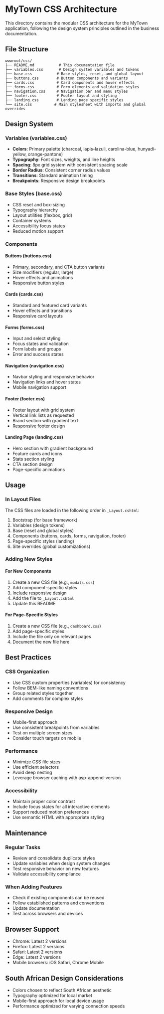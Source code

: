 # MyTown CSS Architecture

This directory contains the modular CSS architecture for the MyTown application, following the design system principles outlined in the business documentation.

## File Structure

```
wwwroot/css/
├── README.md           # This documentation file
├── variables.css       # Design system variables and tokens
├── base.css           # Base styles, reset, and global layout
├── buttons.css        # Button components and variants
├── cards.css          # Card components and hover effects
├── forms.css          # Form elements and validation styles
├── navigation.css     # Navigation bar and menu styles
├── footer.css         # Footer layout and styling
├── landing.css        # Landing page specific styles
└── site.css          # Main stylesheet with imports and global overrides
```

## Design System

### Variables (variables.css)
- **Colors**: Primary palette (charcoal, lapis-lazuli, carolina-blue, hunyadi-yellow, orange-pantone)
- **Typography**: Font sizes, weights, and line heights
- **Spacing**: 8px grid system with consistent spacing scale
- **Border Radius**: Consistent corner radius values
- **Transitions**: Standard animation timing
- **Breakpoints**: Responsive design breakpoints

### Base Styles (base.css)
- CSS reset and box-sizing
- Typography hierarchy
- Layout utilities (flexbox, grid)
- Container systems
- Accessibility focus states
- Reduced motion support

### Components

#### Buttons (buttons.css)
- Primary, secondary, and CTA button variants
- Size modifiers (regular, large)
- Hover effects and animations
- Responsive button styles

#### Cards (cards.css)
- Standard and featured card variants
- Hover effects and transitions
- Responsive card layouts

#### Forms (forms.css)
- Input and select styling
- Focus states and validation
- Form labels and groups
- Error and success states

#### Navigation (navigation.css)
- Navbar styling and responsive behavior
- Navigation links and hover states
- Mobile navigation support

#### Footer (footer.css)
- Footer layout with grid system
- Vertical link lists as requested
- Brand section with gradient text
- Responsive footer design

#### Landing Page (landing.css)
- Hero section with gradient background
- Feature cards and icons
- Stats section styling
- CTA section design
- Page-specific animations

## Usage

### In Layout Files
The CSS files are loaded in the following order in `_Layout.cshtml`:

1. Bootstrap (for base framework)
2. Variables (design tokens)
3. Base (reset and global styles)
4. Components (buttons, cards, forms, navigation, footer)
5. Page-specific styles (landing)
6. Site overrides (global customizations)

### Adding New Styles

#### For New Components
1. Create a new CSS file (e.g., `modals.css`)
2. Add component-specific styles
3. Include responsive design
4. Add the file to `_Layout.cshtml`
5. Update this README

#### For Page-Specific Styles
1. Create a new CSS file (e.g., `dashboard.css`)
2. Add page-specific styles
3. Include the file only on relevant pages
4. Document the new file here

## Best Practices

### CSS Organization
- Use CSS custom properties (variables) for consistency
- Follow BEM-like naming conventions
- Group related styles together
- Add comments for complex styles

### Responsive Design
- Mobile-first approach
- Use consistent breakpoints from variables
- Test on multiple screen sizes
- Consider touch targets on mobile

### Performance
- Minimize CSS file sizes
- Use efficient selectors
- Avoid deep nesting
- Leverage browser caching with asp-append-version

### Accessibility
- Maintain proper color contrast
- Include focus states for all interactive elements
- Support reduced motion preferences
- Use semantic HTML with appropriate styling

## Maintenance

### Regular Tasks
- Review and consolidate duplicate styles
- Update variables when design system changes
- Test responsive behavior on new features
- Validate accessibility compliance

### When Adding Features
- Check if existing components can be reused
- Follow established patterns and conventions
- Update documentation
- Test across browsers and devices

## Browser Support
- Chrome: Latest 2 versions
- Firefox: Latest 2 versions
- Safari: Latest 2 versions
- Edge: Latest 2 versions
- Mobile browsers: iOS Safari, Chrome Mobile

## South African Design Considerations
- Colors chosen to reflect South African aesthetic
- Typography optimized for local market
- Mobile-first approach for local device usage
- Performance optimized for varying connection speeds